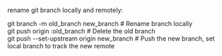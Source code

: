 rename git branch locally and remotely:

git branch -m old_branch new_branch # Rename branch locally  
git push origin :old_branch # Delete the old branch  
git push --set-upstream origin new_branch # Push the new branch, set local branch to track the new remote
